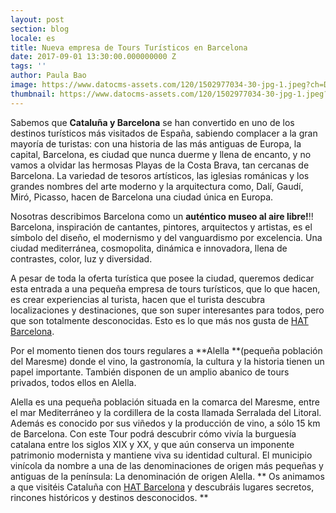 ```yaml
---
layout: post
section: blog
locale: es
title: Nueva empresa de Tours Turísticos en Barcelona
date: 2017-09-01 13:30:00.000000000 Z
tags: ''
author: Paula Bao
image: https://www.datocms-assets.com/120/1502977034-30-jpg-1.jpeg?ch=DPR%2CWidth&auto=format&w=1024&fm=pjpg
thumbnail: https://www.datocms-assets.com/120/1502977034-30-jpg-1.jpeg?ch=DPR%2CWidth&auto=format&w=105&fm=pjpg
---
```


Sabemos que **Cataluña y Barcelona** se han convertido en uno de los destinos turísticos más visitados de España, sabiendo complacer a la gran mayoría de turistas: con una historia de las más antiguas de Europa, la capital, Barcelona, es ciudad que nunca duerme y llena de encanto, y no vamos a olvidar las hermosas Playas de la Costa Brava, tan cercanas de Barcelona. La variedad de tesoros artísticos, las iglesias románicas y los grandes nombres del arte moderno y la arquitectura como, Dalí, Gaudí, Miró, Picasso, hacen de Barcelona una ciudad única en Europa.

Nosotras describimos Barcelona como un **auténtico museo al aire libre!**!!  Barcelona, inspiración de cantantes, pintores, arquitectos y artistas, es el símbolo del diseño, el modernismo y del vanguardismo por excelencia. Una ciudad mediterránea, cosmopolita, dinámica e innovadora, llena de contrastes, color, luz y diversidad.

<!--more-->

A pesar de toda la oferta turística que posee la ciudad, queremos dedicar esta entrada a una pequeña empresa de tours turísticos, que lo que hacen, es crear experiencias al turista, hacen que el turista descubra localizaciones y destinaciones, que son super interesantes para todos, pero que son totalmente desconocidas. Esto es lo que más nos gusta de [HAT Barcelona](http://www.hatbarcelona.com). 

Por el momento tienen dos tours regulares a **Alella **(pequeña población del Maresme) donde el vino, la gastronomía, la cultura y la historia tienen un papel importante. También disponen de un amplio abanico de tours privados, todos ellos en Alella. 

Alella es una pequeña población situada en la comarca del Maresme, entre el mar Mediterráneo y la cordillera de la costa llamada Serralada del Litoral. Además es conocido por sus viñedos y la producción de vino, a sólo 15 km de Barcelona. Con este Tour podrá descubrir cómo vivía la burguesía catalana entre los siglos XIX y XX, y que aún conserva un imponente patrimonio modernista y mantiene viva su identidad cultural. El municipio vinícola da nombre a una de las denominaciones de origen más pequeñas y antiguas de la península: La denominación de origen Alella.
**
Os animamos a que visitéis Cataluña con [HAT Barcelona](http://www.hatbarcelona.com) y descubráis lugares secretos, rincones históricos y destinos desconocidos. **


